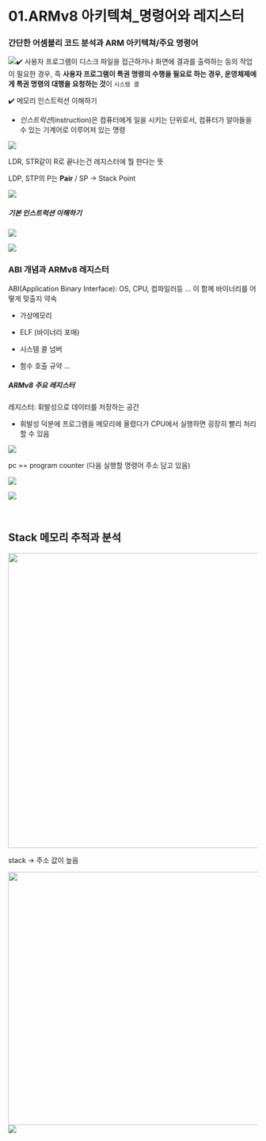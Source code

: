 # 01.ARMv8 아키텍쳐_명령어와 레지스터

### 간단한 어셈블리 코드 분석과 ARM 아키텍쳐/주요 명령어

 ![](assets/2023-08-28-15-34-12-image.png)✔️ 사용자 프로그램이 디스크 파일을 접근하거나 화면에 결과를 출력하는 등의 작업이 필요한 경우, 즉 **사용자 프로그램이 특권 명령의 수행을 필요로 하는 경우, 운영체제에게 특권 명령의 대행을 요청하는 것**이 `시스템 콜`



✔️ 메모리 인스트럭션 이해하기

- *인스트럭션*(instruction)은 컴퓨터에게 일을 시키는 단위로서, 컴퓨터가 알아들을 수 있는 기계어로 이루어져 있는 명령

![](assets/2023-08-28-13-56-38-image.png)

LDR, STR같이 R로 끝나는건 레지스터에 뭘 한다는 뜻

LDP, STP의 P는 **Pair** / SP -> Stack Point

![](assets/2023-08-28-13-57-08-image.png)

##### 기본 인스트럭션 이해하기

![](assets/2023-08-28-13-57-25-image.png)

![](assets/2023-08-28-13-57-39-image.png)<br>

### ABI 개념과 ARMv8 레지스터

ABI(Application Binary Interface): OS, CPU, 컴파일러등 ... 이 함께 바이너리를 어떻게 맞출지 약속

- 가상메모리

- ELF (바이너리 포매)

- 시스템 콜 넘버

- 함수 호출 규약 ...

##### ARMv8 주요 레지스터

레지스터: 휘발성으로 데이터를 저장하는 공간

- 휘발성 덕분에 프로그램을 메모리에 올렸다가 CPU에서 실행하면 굉장히 빨리 처리할 수 있음

![](assets/2023-08-28-15-36-53-image.png)

pc == program counter (다음 실행할 명령어 주소 담고 있음)

![](assets/2023-08-28-15-50-08-image.png)

![](assets/2023-08-28-16-29-06-image.png)

<br>

## Stack 메모리 추적과 분석

<img title="" src="assets/2023-08-28-16-32-58-image.png" alt="" width="596" data-align="center">

 stack -> 주소 값이 높음

<img title="" src="assets/2023-08-28-16-41-01-image.png" alt="" width="512" data-align="center">![](assets/2023-08-28-16-42-31-image.png)


